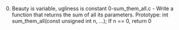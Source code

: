 0. Beauty is variable, ugliness is constant 
	0-sum_them_all.c - Write a function that returns the sum of all its parameters.
		Prototype: int sum_them_all(const unsigned int n, ...);
		If n == 0, return 0

